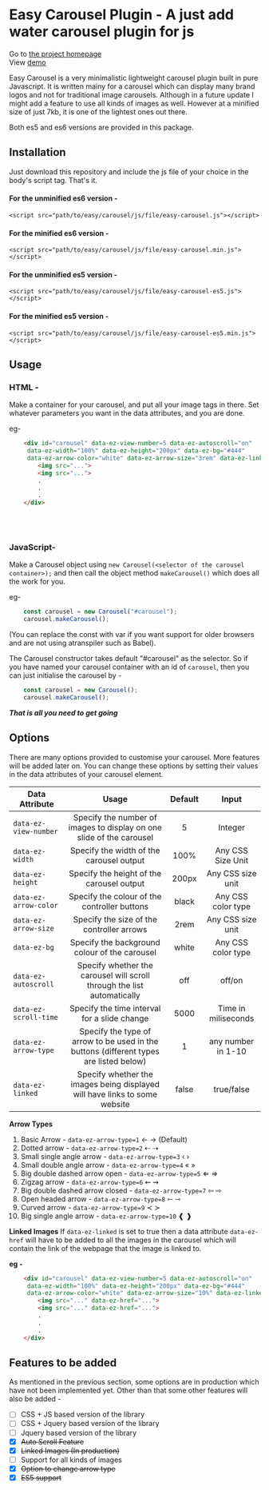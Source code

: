 # Easy Carousel Plugin - A just add water carousel plugin for js



Go to [the project homepage](https://arkonique.github.io)<br>
View [demo](https://arkonique.github.io/demo)

Easy Carousel is a very minimalistic lightweight carousel plugin built in pure Javascript. It is written mainy for a carousel which can display many brand logos and not for traditional image carousels. Although in a future update I might add a feature to use all kinds of images as well. However at a minified size of just 7kb, it is one of the lightest ones out there.

Both es5 and es6 versions are provided in this package.

## Installation

Just download this repository and include the js file of your choice in the body's script tag. That's it.
#### For the unminified es6 version -<br>
`<script src="path/to/easy/carousel/js/file/easy-carousel.js"></script>`
#### For the minified es6 version -<br>
`<script src="path/to/easy/carousel/js/file/easy-carousel.min.js"></script>`
#### For the unminified es5 version -<br>
`<script src="path/to/easy/carousel/js/file/easy-carousel-es5.js"></script>`
#### For the minified es5 version -<br>
`<script src="path/to/easy/carousel/js/file/easy-carousel-es5.min.js"></script>`

## Usage

### HTML - 

Make a container for your carousel, and put all your image tags in there. Set whatever parameters you want in the data attributes, and you are done.

eg-
```html
	<div id="carousel" data-ez-view-number=5 data-ez-autoscroll="on" 
	 data-ez-width="100%" data-ez-height="200px" data-ez-bg="#444"
	 data-ez-arrow-color="white" data-ez-arrow-size="3rem" data-ez-linked="true">
		<img src="...">
		<img src="...">
		.
		.
		.
	</div>
```

<br><br>
### JavaScript-

Make a Carousel object using `new Carousel(<selector of the carousel container>);` and then call the object method `makeCarousel()` which does all the work for you.

eg-
```javascript
	const carousel = new Carousel("#carousel");
	carousel.makeCarousel();
```
(You can replace the const with var if you want support for older browsers and are not using atranspiler such as Babel).

The Carousel constructor takes default "#carousel" as the selector. So if you have named your carousel container with an id of `carousel`, then you can just initialise the carousel by -

```javascript
	const carousel = new Carousel();
	carousel.makeCarousel();
```

__*That is all you need to get going*__

## Options

There are many options provided to customise your carousel. More features will be added later on. You can change these options by setting their values in the data attributes of your carousel element.

| Data Attribute         | Usage                                                                                 | Default    | Input              |
| ---------------------- |:-------------------------------------------------------------------------------------:|:----------:|:------------------:|
| `data-ez-view-number`  | Specify the number of images to display on one slide of the carousel                  | 5          | Integer            |
| `data-ez-width`        | Specify the width of the carousel output                                              | 100%       | Any CSS Size Unit  |
| `data-ez-height`       | Specify the height of the carousel output                                             | 200px      | Any CSS size unit  |
| `data-ez-arrow-color`  | Specify the colour of the controller buttons                                          | black      | Any CSS color type |
| `data-ez-arrow-size`   | Specify the size of the controller arrows                                             | 2rem       | Any CSS size unit  |
| `data-ez-bg`           | Specify the background colour of the carousel                                         | white      | Any CSS color type |
| `data-ez-autoscroll`   | Specify whether the carousel will scroll through the list automatically               | off        | off/on             | 
| `data-ez-scroll-time`  | Specify the time interval for a slide change								             | 5000	      | Time in miliseconds|
| `data-ez-arrow-type`   | Specify the type of arrow to be used in the buttons (different types are listed below)| 1		  | any number in 1-10 |
| `data-ez-linked`       | Specify whether the images being displayed will have links to some website            | false      | true/false         |

**Arrow Types**
1. Basic Arrow - `data-ez-arrow-type=1` &larr; &rarr;  (Default)
2. Dotted arrow - `data-ez-arrow-type=2` &#8672; &#8674;
3. Small single angle arrow - `data-ez-arrow-type=3` &lsaquo; &rsaquo;
4. Small double angle arrow - `data-ez-arrow-type=4` &laquo; &raquo;
5. Big double dashed arrow open - `data-ez-arrow-type=5` &lArr; &rArr;
6. Zigzag arrow - `data-ez-arrow-type=6` &#8668; &zigrarr;
7. Big double dashed arrow closed - `data-ez-arrow-type=7` &#8678; &#8680;
8. Open headed arrow - `data-ez-arrow-type=8` &loarr; &roarr;
9. Curved arrow - `data-ez-arrow-type=9` &pr; &sc;
10. Big single angle arrow - `data-ez-arrow-type=10` &#10096; &#10097;


**Linked Images**
If `data-ez-linked` is set to true then a data attribute `data-ez-href` will have to be added to all the images in the carousel which will contain the link of the webpage that the image is linked to.

**eg -**

```html
    <div id="carousel" data-ez-view-number=5 data-ez-autoscroll="on"
	 data-ez-width="100%" data-ez-height="200px" data-ez-bg="#444"
	 data-ez-arrow-color="white" data-ez-arrow-size="10%" data-ez-linked="true">
        <img src="..." data-ez-href="...">
        <img src="..." data-ez-href="...">
        .
        .
        .
    </div>
```


## Features to be added

As mentioned in the previous section, some options are in production which have not been implemented yet. Other than that some other features will also be added - 

- [ ] CSS + JS based version of the library
- [ ] CSS + Jquery based version of the library
- [ ] Jquery based version of the library
- [X] ~~Auto Scroll Feature~~
- [X] ~~Linked Images (In production)~~
- [ ] Support for all kinds of images
- [X] ~~Option to change arrow type~~
- [X] ~~ES5 support~~
